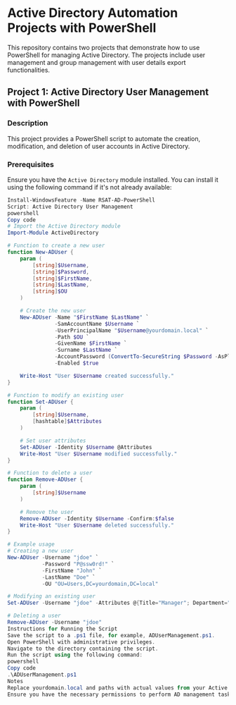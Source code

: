 # Active Directory Automation Projects with PowerShell

This repository contains two projects that demonstrate how to use PowerShell for managing Active Directory. The projects include user management and group management with user details export functionalities.

## Project 1: Active Directory User Management with PowerShell

### Description
This project provides a PowerShell script to automate the creation, modification, and deletion of user accounts in Active Directory.

### Prerequisites
Ensure you have the `Active Directory` module installed. You can install it using the following command if it's not already available:

```powershell
Install-WindowsFeature -Name RSAT-AD-PowerShell
Script: Active Directory User Management
powershell
Copy code
# Import the Active Directory module
Import-Module ActiveDirectory

# Function to create a new user
function New-ADUser {
    param (
        [string]$Username,
        [string]$Password,
        [string]$FirstName,
        [string]$LastName,
        [string]$OU
    )

    # Create the new user
    New-ADUser -Name "$FirstName $LastName" `
               -SamAccountName $Username `
               -UserPrincipalName "$Username@yourdomain.local" `
               -Path $OU `
               -GivenName $FirstName `
               -Surname $LastName `
               -AccountPassword (ConvertTo-SecureString $Password -AsPlainText -Force) `
               -Enabled $true

    Write-Host "User $Username created successfully."
}

# Function to modify an existing user
function Set-ADUser {
    param (
        [string]$Username,
        [hashtable]$Attributes
    )

    # Set user attributes
    Set-ADUser -Identity $Username @Attributes
    Write-Host "User $Username modified successfully."
}

# Function to delete a user
function Remove-ADUser {
    param (
        [string]$Username
    )

    # Remove the user
    Remove-ADUser -Identity $Username -Confirm:$false
    Write-Host "User $Username deleted successfully."
}

# Example usage
# Creating a new user
New-ADUser -Username "jdoe" `
           -Password "P@ssw0rd!" `
           -FirstName "John" `
           -LastName "Doe" `
           -OU "OU=Users,DC=yourdomain,DC=local"

# Modifying an existing user
Set-ADUser -Username "jdoe" -Attributes @{Title="Manager"; Department="Sales"}

# Deleting a user
Remove-ADUser -Username "jdoe"
Instructions for Running the Script
Save the script to a .ps1 file, for example, ADUserManagement.ps1.
Open PowerShell with administrative privileges.
Navigate to the directory containing the script.
Run the script using the following command:
powershell
Copy code
.\ADUserManagement.ps1
Notes
Replace yourdomain.local and paths with actual values from your Active Directory environment.
Ensure you have the necessary permissions to perform AD management tasks.